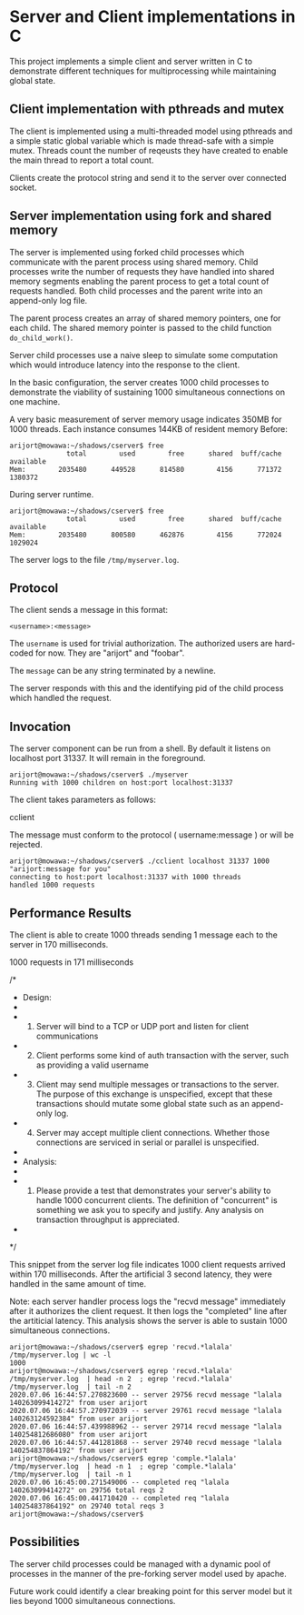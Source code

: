 # Server and Client implementations in C

This project implements a simple client and server written in C to demonstrate different techniques for multiprocessing while maintaining global state.

## Client implementation with pthreads and mutex
The client is implemented using a multi-threaded model using pthreads and a simple static global variable which is made thread-safe with a simple mutex. Threads count the number of reqeusts they have created to enable the main thread to report a total count.

Clients create the protocol string and send it to the server over connected socket.

## Server implementation using fork and shared memory
The server is implemented using forked child processes which communicate with the parent process using shared memory. Child processes write the number of requests they have handled into shared memory segments enabling the parent process to get a total count of requests handled. Both child processes and the parent write into an append-only log file.

The parent process creates an array of shared memory pointers, one for each child. The shared memory pointer is passed to the child function `do_child_work()`.  

Server child processes use a naive sleep to simulate some computation which would introduce latency into the response to the client.

In the basic configuration, the server creates 1000 child processes to demonstrate the viability of sustaining 1000 simultaneous connections on one machine.

A very basic measurement of server memory usage indicates 350MB for 1000 threads.  Each instance consumes 144KB of resident memory
Before:
```
arijort@mowawa:~/shadows/cserver$ free
              total        used        free      shared  buff/cache   available
Mem:        2035480      449528      814580        4156      771372     1380372
```

During server runtime.
```
arijort@mowawa:~/shadows/cserver$ free
              total        used        free      shared  buff/cache   available
Mem:        2035480      800580      462876        4156      772024     1029024
```

The server logs to the file `/tmp/myserver.log`.


## Protocol

The client sends a message in this format:

`<username>:<message>`

The `username` is used for trivial authorization. The authorized users are hard-coded for now. They are "arijort" and "foobar".

The `message` can be any string terminated by a newline.

The server responds with this and the identifying pid of the child process which handled the request.


## Invocation

The server component can be run from a shell. By default it listens on localhost port 31337. It will remain in the foreground. 

```
arijort@mowawa:~/shadows/cserver$ ./myserver 
Running with 1000 children on host:port localhost:31337
```

The client takes parameters as follows:

cclient <host> <port> <number of child threads> <message> 

The message must conform to the protocol ( username:message ) or will be rejected.

```
arijort@mowawa:~/shadows/cserver$ ./cclient localhost 31337 1000 "arijort:message for you"
connecting to host:port localhost:31337 with 1000 threads
handled 1000 requests
```

## Performance Results

The client is able to create 1000 threads sending 1 message each to the server in 170 milliseconds.

1000 requests in 171 milliseconds

/*
 * Design:
 *
 * 1) Server will bind to a TCP or UDP port and listen for client communications
 * 2) Client performs some kind of auth transaction with the server, such as providing a valid username
 * 3) Client may send multiple messages or transactions to the server.  The purpose of this exchange is unspecified, except that these transactions should mutate some global state such as an append-only log.
 * 4) Server may accept multiple client connections.  Whether those connections are serviced in serial or parallel is unspecified.
 *
 *  Analysis:
 *
 *  1) Please provide a test that demonstrates your server's ability to handle 1000 concurrent clients.  The definition of "concurrent" is something we ask you to specify and justify.  Any analysis on transaction throughput is appreciated.
 *
 */


This snippet from the server log file indicates 1000 client requests arrived within 170 milliseconds. After the artificial 3 second latency, they were handled in the same amount of time.

Note: each server handler process logs the "recvd message" immediately after it authorizes the client request. It then logs the "completed" line after the artiticial latency. This analysis shows the server is able to sustain 1000 simultaneous connections.

```
arijort@mowawa:~/shadows/cserver$ egrep 'recvd.*lalala' /tmp/myserver.log | wc -l
1000
arijort@mowawa:~/shadows/cserver$ egrep 'recvd.*lalala' /tmp/myserver.log  | head -n 2  ; egrep 'recvd.*lalala' /tmp/myserver.log  | tail -n 2
2020.07.06 16:44:57.270823600 -- server 29756 recvd message "lalala 140263099414272" from user arijort
2020.07.06 16:44:57.270972039 -- server 29761 recvd message "lalala 140263124592384" from user arijort
2020.07.06 16:44:57.439988962 -- server 29714 recvd message "lalala 140254812686080" from user arijort
2020.07.06 16:44:57.441281868 -- server 29740 recvd message "lalala 140254837864192" from user arijort
arijort@mowawa:~/shadows/cserver$ egrep 'comple.*lalala' /tmp/myserver.log  | head -n 1  ; egrep 'comple.*lalala' /tmp/myserver.log  | tail -n 1
2020.07.06 16:45:00.271549006 -- completed req "lalala 140263099414272" on 29756 total reqs 2
2020.07.06 16:45:00.441710420 -- completed req "lalala 140254837864192" on 29740 total reqs 3
arijort@mowawa:~/shadows/cserver$
```

## Possibilities

The server child processes could be managed with a dynamic pool of processes in the manner of the pre-forking server model used by apache.

Future work could identify a clear breaking point for this server model but it lies beyond 1000 simultaneous connections.

